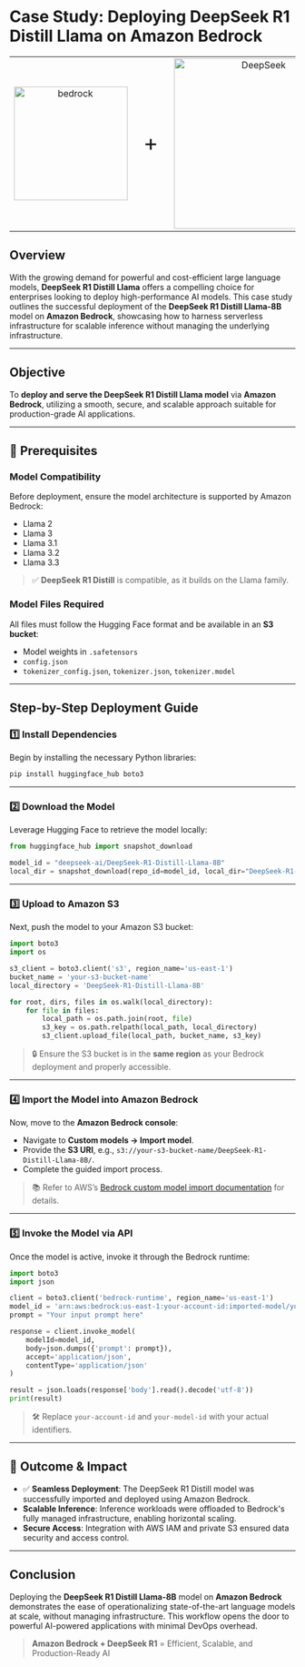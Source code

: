 # Case Study: Deploying DeepSeek R1 Distill Llama on Amazon Bedrock

<table align="center">
  <tr>
    <td align="center">
      <img src="https://registry.npmmirror.com/@lobehub/icons-static-png/latest/files/dark/bedrock-color.png" alt="bedrock" width="200"/>
    </td>
    <td align="center" style="font-size: 40px;">+</td>
    <td align="center">
      <img src="https://upload.wikimedia.org/wikipedia/commons/thumb/e/ec/DeepSeek_logo.svg/512px-DeepSeek_logo.svg.png" alt="DeepSeek" width="300"/>
    </td>
  </tr>
</table>


## Overview

With the growing demand for powerful and cost-efficient large language models, **DeepSeek R1 Distill Llama** offers a compelling choice for enterprises looking to deploy high-performance AI models. This case study outlines the successful deployment of the **DeepSeek R1 Distill Llama-8B** model on **Amazon Bedrock**, showcasing how to harness serverless infrastructure for scalable inference without managing the underlying infrastructure.

---

## Objective

To **deploy and serve the DeepSeek R1 Distill Llama model** via **Amazon Bedrock**, utilizing a smooth, secure, and scalable approach suitable for production-grade AI applications.

---

## 🧰 Prerequisites

### Model Compatibility

Before deployment, ensure the model architecture is supported by Amazon Bedrock:

- Llama 2 
- Llama 3
- Llama 3.1
- Llama 3.2
- Llama 3.3

> ✅ **DeepSeek R1 Distill** is compatible, as it builds on the Llama family.

### Model Files Required

All files must follow the Hugging Face format and be available in an **S3 bucket**:

- Model weights in `.safetensors`
- `config.json`
- `tokenizer_config.json`, `tokenizer.json`, `tokenizer.model`

---

## Step-by-Step Deployment Guide

### 1️⃣ Install Dependencies

Begin by installing the necessary Python libraries:

```bash
pip install huggingface_hub boto3
```

---

### 2️⃣ Download the Model

Leverage Hugging Face to retrieve the model locally:

```python
from huggingface_hub import snapshot_download

model_id = "deepseek-ai/DeepSeek-R1-Distill-Llama-8B"
local_dir = snapshot_download(repo_id=model_id, local_dir="DeepSeek-R1-Distill-Llama-8B")
```

---

### 3️⃣ Upload to Amazon S3

Next, push the model to your Amazon S3 bucket:

```python
import boto3
import os

s3_client = boto3.client('s3', region_name='us-east-1')
bucket_name = 'your-s3-bucket-name'
local_directory = 'DeepSeek-R1-Distill-Llama-8B'

for root, dirs, files in os.walk(local_directory):
    for file in files:
        local_path = os.path.join(root, file)
        s3_key = os.path.relpath(local_path, local_directory)
        s3_client.upload_file(local_path, bucket_name, s3_key)
```

> 🔒 Ensure the S3 bucket is in the **same region** as your Bedrock deployment and properly accessible.

---

### 4️⃣ Import the Model into Amazon Bedrock

Now, move to the **Amazon Bedrock console**:

- Navigate to **Custom models → Import model**.
- Provide the **S3 URI**, e.g., `s3://your-s3-bucket-name/DeepSeek-R1-Distill-Llama-8B/`.
- Complete the guided import process.

> 📚 Refer to AWS’s [Bedrock custom model import documentation](https://docs.aws.amazon.com/bedrock/latest/userguide/custom-models.html) for details.

---

### 5️⃣ Invoke the Model via API

Once the model is active, invoke it through the Bedrock runtime:

```python
import boto3
import json

client = boto3.client('bedrock-runtime', region_name='us-east-1')
model_id = 'arn:aws:bedrock:us-east-1:your-account-id:imported-model/your-model-id'
prompt = "Your input prompt here"

response = client.invoke_model(
    modelId=model_id,
    body=json.dumps({'prompt': prompt}),
    accept='application/json',
    contentType='application/json'
)

result = json.loads(response['body'].read().decode('utf-8'))
print(result)
```

> 🛠 Replace `your-account-id` and `your-model-id` with your actual identifiers.

---

## 🧾 Outcome & Impact

- ✅ **Seamless Deployment**: The DeepSeek R1 Distill model was successfully imported and deployed using Amazon Bedrock.
- **Scalable Inference**: Inference workloads were offloaded to Bedrock's fully managed infrastructure, enabling horizontal scaling.
- **Secure Access**: Integration with AWS IAM and private S3 ensured data security and access control.

---

## Conclusion

Deploying the **DeepSeek R1 Distill Llama-8B** model on **Amazon Bedrock** demonstrates the ease of operationalizing state-of-the-art language models at scale, without managing infrastructure. This workflow opens the door to powerful AI-powered applications with minimal DevOps overhead.

> **Amazon Bedrock + DeepSeek R1** = Efficient, Scalable, and Production-Ready AI
